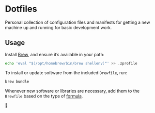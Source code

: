 # Dotfiles

Personal collection of configuration files and manifests for getting a new machine up and running for 
basic development work.

## Usage

Install [Brew](https://brew.sh), and ensure it’s available in your path:

```sh
echo 'eval "$(/opt/homebrew/bin/brew shellenv)"' >> .zprofile
```

To install or update software from the included `Brewfile`, run:

```sh
brew bundle
```

Whenever new software or libraries are necessary, add them to the `Brewfile` based on the type of 
[formula](https://formulae.brew.sh).

:deciduous_tree:
